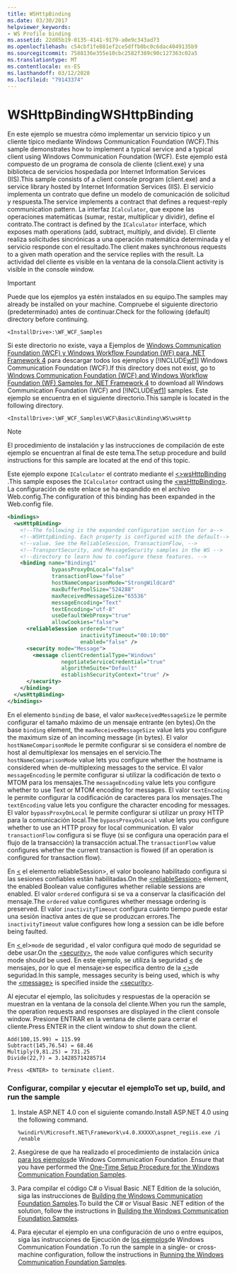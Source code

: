 ```yaml
---
title: WSHttpBinding
ms.date: 03/30/2017
helpviewer_keywords:
- WS Profile binding
ms.assetid: 22d85b19-0135-4141-9179-a0e9c343ad73
ms.openlocfilehash: c54cbf1fe881ef2ce5dffb0bc0c6dac4049135b9
ms.sourcegitcommit: 7588136e355e10cbc2582f389c90c127363c02a5
ms.translationtype: MT
ms.contentlocale: es-ES
ms.lasthandoff: 03/12/2020
ms.locfileid: "79143374"
---
```

# <a name="wshttpbinding"></a><span data-ttu-id="b0bf2-102">WSHttpBinding</span><span class="sxs-lookup"><span data-stu-id="b0bf2-102">WSHttpBinding</span></span>
<span data-ttu-id="b0bf2-103">En este ejemplo se muestra cómo implementar un servicio típico y un cliente típico mediante Windows Communication Foundation (WCF).</span><span class="sxs-lookup"><span data-stu-id="b0bf2-103">This sample demonstrates how to implement a typical service and a typical client using Windows Communication Foundation (WCF).</span></span> <span data-ttu-id="b0bf2-104">Este ejemplo está compuesto de un programa de consola de cliente (client.exe) y una biblioteca de servicios hospedada por Internet Information Services (IIS).</span><span class="sxs-lookup"><span data-stu-id="b0bf2-104">This sample consists of a client console program (client.exe) and a service library hosted by Internet Information Services (IIS).</span></span> <span data-ttu-id="b0bf2-105">El servicio implementa un contrato que define un modelo de comunicación de solicitud y respuesta.</span><span class="sxs-lookup"><span data-stu-id="b0bf2-105">The service implements a contract that defines a request-reply communication pattern.</span></span> <span data-ttu-id="b0bf2-106">La interfaz `ICalculator`, que expone las operaciones matemáticas (sumar, restar, multiplicar y dividir), define el contrato.</span><span class="sxs-lookup"><span data-stu-id="b0bf2-106">The contract is defined by the `ICalculator` interface, which exposes math operations (add, subtract, multiply, and divide).</span></span> <span data-ttu-id="b0bf2-107">El cliente realiza solicitudes sincrónicas a una operación matemática determinada y el servicio responde con el resultado.</span><span class="sxs-lookup"><span data-stu-id="b0bf2-107">The client makes synchronous requests to a given math operation and the service replies with the result.</span></span> <span data-ttu-id="b0bf2-108">La actividad del cliente es visible en la ventana de la consola.</span><span class="sxs-lookup"><span data-stu-id="b0bf2-108">Client activity is visible in the console window.</span></span>  
  
> [!IMPORTANT]
> <span data-ttu-id="b0bf2-109">Puede que los ejemplos ya estén instalados en su equipo.</span><span class="sxs-lookup"><span data-stu-id="b0bf2-109">The samples may already be installed on your machine.</span></span> <span data-ttu-id="b0bf2-110">Compruebe el siguiente directorio (predeterminado) antes de continuar.</span><span class="sxs-lookup"><span data-stu-id="b0bf2-110">Check for the following (default) directory before continuing.</span></span>  
>
> `<InstallDrive>:\WF_WCF_Samples`  
>
> <span data-ttu-id="b0bf2-111">Si este directorio no existe, vaya a Ejemplos de [Windows Communication Foundation (WCF) y Windows Workflow Foundation (WF) para .NET Framework 4](https://www.microsoft.com/download/details.aspx?id=21459) para descargar todos los ejemplos y [!INCLUDE[wf1](../../../../includes/wf1-md.md)] Windows Communication Foundation (WCF).</span><span class="sxs-lookup"><span data-stu-id="b0bf2-111">If this directory does not exist, go to [Windows Communication Foundation (WCF) and Windows Workflow Foundation (WF) Samples for .NET Framework 4](https://www.microsoft.com/download/details.aspx?id=21459) to download all Windows Communication Foundation (WCF) and [!INCLUDE[wf1](../../../../includes/wf1-md.md)] samples.</span></span> <span data-ttu-id="b0bf2-112">Este ejemplo se encuentra en el siguiente directorio.</span><span class="sxs-lookup"><span data-stu-id="b0bf2-112">This sample is located in the following directory.</span></span>  
>
> `<InstallDrive>:\WF_WCF_Samples\WCF\Basic\Binding\WS\wsHttp`  
  
> [!NOTE]
> <span data-ttu-id="b0bf2-113">El procedimiento de instalación y las instrucciones de compilación de este ejemplo se encuentran al final de este tema.</span><span class="sxs-lookup"><span data-stu-id="b0bf2-113">The setup procedure and build instructions for this sample are located at the end of this topic.</span></span>  
  
 <span data-ttu-id="b0bf2-114">Este ejemplo expone `ICalculator` el contrato mediante el [ \<>wsHttpBinding ](../../../../docs/framework/configure-apps/file-schema/wcf/wshttpbinding.md).</span><span class="sxs-lookup"><span data-stu-id="b0bf2-114">This sample exposes the `ICalculator` contract using the [\<wsHttpBinding>](../../../../docs/framework/configure-apps/file-schema/wcf/wshttpbinding.md).</span></span> <span data-ttu-id="b0bf2-115">La configuración de este enlace se ha expandido en el archivo Web.config.</span><span class="sxs-lookup"><span data-stu-id="b0bf2-115">The configuration of this binding has been expanded in the Web.config file.</span></span>  
  
```xml
<bindings>  
  <wsHttpBinding>  
    <!--The following is the expanded configuration section for a-->  
    <!--WSHttpBinding. Each property is configured with the default-->
    <!--value. See the ReliableSession, TransactionFlow, -->  
    <!--TransportSecurity, and MessageSecurity samples in the WS -->  
    <!--directory to learn how to configure these features. -->  
    <binding name="Binding1"  
              bypassProxyOnLocal="false"
              transactionFlow="false"
              hostNameComparisonMode="StrongWildcard"  
              maxBufferPoolSize="524288"
              maxReceivedMessageSize="65536"  
              messageEncoding="Text"
              textEncoding="utf-8"
              useDefaultWebProxy="true"  
              allowCookies="false">  
      <reliableSession ordered="true"
                       inactivityTimeout="00:10:00"  
                       enabled="false" />  
      <security mode="Message">  
        <message clientCredentialType="Windows"
                 negotiateServiceCredential="true"  
                 algorithmSuite="Default"
                 establishSecurityContext="true" />  
      </security>  
    </binding>  
  </wsHttpBinding>  
</bindings>  
```  
  
 <span data-ttu-id="b0bf2-116">En el elemento `binding` de base, el valor `maxReceivedMessageSize` le permite configurar el tamaño máximo de un mensaje entrante (en bytes).</span><span class="sxs-lookup"><span data-stu-id="b0bf2-116">On the base `binding` element, the `maxReceivedMessageSize` value lets you configure the maximum size of an incoming message (in bytes).</span></span> <span data-ttu-id="b0bf2-117">El valor `hostNameComparisonMode` le permite configurar si se considera el nombre de host al demultiplexar los mensajes en el servicio.</span><span class="sxs-lookup"><span data-stu-id="b0bf2-117">The `hostNameComparisonMode` value lets you configure whether the hostname is considered when de-multiplexing messages to the service.</span></span> <span data-ttu-id="b0bf2-118">El valor `messageEncoding` le permite configurar si utilizar la codificación de texto o MTOM para los mensajes.</span><span class="sxs-lookup"><span data-stu-id="b0bf2-118">The `messageEncoding` value lets you configure whether to use Text or MTOM encoding for messages.</span></span> <span data-ttu-id="b0bf2-119">El valor `textEncoding` le permite configurar la codificación de caracteres para los mensajes.</span><span class="sxs-lookup"><span data-stu-id="b0bf2-119">The `textEncoding` value lets you configure the character encoding for messages.</span></span> <span data-ttu-id="b0bf2-120">El valor `bypassProxyOnLocal` le permite configurar si utilizar un proxy HTTP para la comunicación local.</span><span class="sxs-lookup"><span data-stu-id="b0bf2-120">The `bypassProxyOnLocal` value lets you configure whether to use an HTTP proxy for local communication.</span></span> <span data-ttu-id="b0bf2-121">El valor `transactionFlow` configura si se fluye (si se configura una operación para el flujo de la transacción) la transacción actual.</span><span class="sxs-lookup"><span data-stu-id="b0bf2-121">The `transactionFlow` value configures whether the current transaction is flowed (if an operation is configured for transaction flow).</span></span>  
  
 <span data-ttu-id="b0bf2-122">En [ \<](../../../../docs/framework/configure-apps/file-schema/wcf/reliablesession.md) el elemento reliableSession>, el valor booleano habilitado configura si las sesiones confiables están habilitadas.</span><span class="sxs-lookup"><span data-stu-id="b0bf2-122">On the [\<reliableSession>](../../../../docs/framework/configure-apps/file-schema/wcf/reliablesession.md) element, the enabled Boolean value configures whether reliable sessions are enabled.</span></span> <span data-ttu-id="b0bf2-123">El valor `ordered` configura si se va a conservar la clasificación del mensaje.</span><span class="sxs-lookup"><span data-stu-id="b0bf2-123">The `ordered` value configures whether message ordering is preserved.</span></span> <span data-ttu-id="b0bf2-124">El valor `inactivityTimeout` configura cuánto tiempo puede estar una sesión inactiva antes de que se produzcan errores.</span><span class="sxs-lookup"><span data-stu-id="b0bf2-124">The `inactivityTimeout` value configures how long a session can be idle before being faulted.</span></span>  
  
 <span data-ttu-id="b0bf2-125">En [ \< ](../../../../docs/framework/configure-apps/file-schema/wcf/security-of-wshttpbinding.md)el>`mode` de seguridad , el valor configura qué modo de seguridad se debe usar.</span><span class="sxs-lookup"><span data-stu-id="b0bf2-125">On the [\<security>](../../../../docs/framework/configure-apps/file-schema/wcf/security-of-wshttpbinding.md), the `mode` value configures which security mode should be used.</span></span> <span data-ttu-id="b0bf2-126">En este ejemplo, se utiliza la seguridad [ \<](../../../../docs/framework/configure-apps/file-schema/wcf/message-of-wshttpbinding.md) de mensajes, por lo que el mensaje>se especifica dentro de la [ \<>](../../../../docs/framework/configure-apps/file-schema/wcf/security-of-wshttpbinding.md)de seguridad.</span><span class="sxs-lookup"><span data-stu-id="b0bf2-126">In this sample, messages security is being used, which is why the [\<message>](../../../../docs/framework/configure-apps/file-schema/wcf/message-of-wshttpbinding.md) is specified inside the [\<security>](../../../../docs/framework/configure-apps/file-schema/wcf/security-of-wshttpbinding.md).</span></span>  
  
 <span data-ttu-id="b0bf2-127">Al ejecutar el ejemplo, las solicitudes y respuestas de la operación se muestran en la ventana de la consola del cliente.</span><span class="sxs-lookup"><span data-stu-id="b0bf2-127">When you run the sample, the operation requests and responses are displayed in the client console window.</span></span> <span data-ttu-id="b0bf2-128">Presione ENTRAR en la ventana de cliente para cerrar el cliente.</span><span class="sxs-lookup"><span data-stu-id="b0bf2-128">Press ENTER in the client window to shut down the client.</span></span>  
  
```console  
Add(100,15.99) = 115.99  
Subtract(145,76.54) = 68.46  
Multiply(9,81.25) = 731.25  
Divide(22,7) = 3.14285714285714  
  
Press <ENTER> to terminate client.  
```  
  
### <a name="to-set-up-build-and-run-the-sample"></a><span data-ttu-id="b0bf2-129">Configurar, compilar y ejecutar el ejemplo</span><span class="sxs-lookup"><span data-stu-id="b0bf2-129">To set up, build, and run the sample</span></span>  
  
1. <span data-ttu-id="b0bf2-130">Instale ASP.NET 4.0 con el siguiente comando.</span><span class="sxs-lookup"><span data-stu-id="b0bf2-130">Install ASP.NET 4.0 using the following command.</span></span>  
  
    ```console
    %windir%\Microsoft.NET\Framework\v4.0.XXXXX\aspnet_regiis.exe /i /enable  
    ```  
  
2. <span data-ttu-id="b0bf2-131">Asegúrese de que ha realizado el procedimiento de instalación única [para los ejemplos](../../../../docs/framework/wcf/samples/one-time-setup-procedure-for-the-wcf-samples.md)de Windows Communication Foundation .</span><span class="sxs-lookup"><span data-stu-id="b0bf2-131">Ensure that you have performed the [One-Time Setup Procedure for the Windows Communication Foundation Samples](../../../../docs/framework/wcf/samples/one-time-setup-procedure-for-the-wcf-samples.md).</span></span>  
  
3. <span data-ttu-id="b0bf2-132">Para compilar el código C# o Visual Basic .NET Edition de la solución, siga las instrucciones de [Building the Windows Communication Foundation Samples](../../../../docs/framework/wcf/samples/building-the-samples.md).</span><span class="sxs-lookup"><span data-stu-id="b0bf2-132">To build the C# or Visual Basic .NET edition of the solution, follow the instructions in [Building the Windows Communication Foundation Samples](../../../../docs/framework/wcf/samples/building-the-samples.md).</span></span>  
  
4. <span data-ttu-id="b0bf2-133">Para ejecutar el ejemplo en una configuración de uno o entre equipos, siga las instrucciones de Ejecución de [los ejemplos](../../../../docs/framework/wcf/samples/running-the-samples.md)de Windows Communication Foundation .</span><span class="sxs-lookup"><span data-stu-id="b0bf2-133">To run the sample in a single- or cross-machine configuration, follow the instructions in [Running the Windows Communication Foundation Samples](../../../../docs/framework/wcf/samples/running-the-samples.md).</span></span>  
